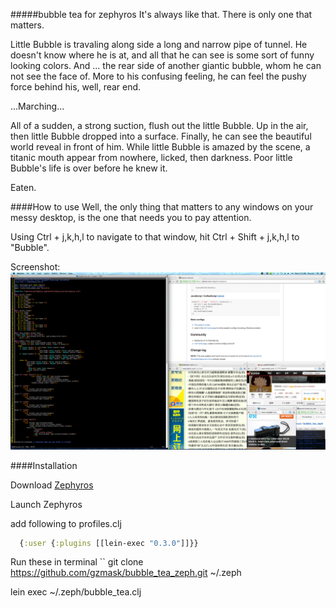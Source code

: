 #####bubble tea for zephyros
It's always like that. There is only one that matters. 


Little Bubble is travaling along side a long and narrow pipe of tunnel. 
He doesn't know where he is at, and all that he can see is some sort of funny looking colors.
And ... the rear side of another giantic bubble, whom he can not see the face of.
More to his confusing feeling, he can feel the pushy force behind his, well, rear end.


...Marching...


All of a sudden, a strong suction, flush out the little Bubble. Up in the air, then little Bubble dropped into a surface.
Finally, he can see the beautiful world reveal in front of him.
While little Bubble is amazed by the scene, a titanic mouth appear from nowhere, licked, then darkness.
Poor little Bubble's life is over before he knew it.


Eaten.

####How to use
Well, the only thing that matters to any windows on your messy desktop, is the one that needs you to pay attention.


Using Ctrl + j,k,h,l to navigate to that window,
hit Ctrl + Shift + j,k,h,l to "Bubble".


Screenshot:
![Alt screenshot](/bubble_tea.png)


####Installation


Download [Zephyros](https://github.com/sdegutis/zephyros) 

Launch Zephyros

add following to profiles.clj

```~/.lein/profiles.clj
  {:user {:plugins [[lein-exec "0.3.0"]]}} 
```

Run these in terminal
``
  git clone https://github.com/gzmask/bubble_tea_zeph.git ~/.zeph

  lein exec ~/.zeph/bubble_tea.clj
```
